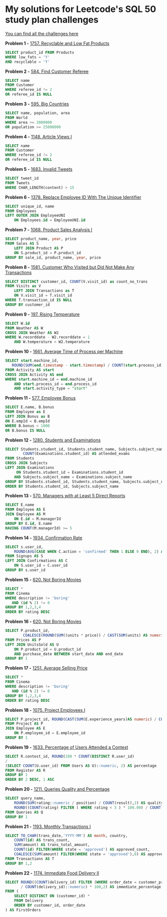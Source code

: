 # My solutions for Leetcode's SQL 50 study plan challenges
[You can find all the challenges here](https://leetcode.com/studyplan/top-sql-50/)

**Problem 1 -** [1757. Recyclable and Low Fat Products](https://leetcode.com/problems/recyclable-and-low-fat-products/)
```sql
SELECT product_id FROM Products
WHERE low_fats = 'Y'
AND recyclable = 'Y'
```

**Problem 2 -** [584. Find Customer Referee](https://leetcode.com/problems/find-customer-referee/)
```sql
SELECT name
FROM Customer
WHERE referee_id != 2
OR referee_id IS NULL
```

**Problem 3 -** [595. Big Countries](https://leetcode.com/problems/big-countries/)
```sql
SELECT name, population, area
FROM World
WHERE area >= 3000000
OR population >= 25000000
```

**Problem 4 -** [1148. Article Views I](https://leetcode.com/problems/article-views-i/)
```sql
SELECT name
FROM Customer
WHERE referee_id != 2
OR referee_id IS NULL
```

**Problem 5 -** [1683. Invalid Tweets](https://leetcode.com/problems/invalid-tweets/)
```sql
SELECT tweet_id
FROM Tweets
WHERE CHAR_LENGTH(content) > 15
```

**Problem 6 -** [1378. Replace Employee ID With The Unique Identifier](https://leetcode.com/problems/replace-employee-id-with-the-unique-identifier/)
```sql
SELECT unique_id, name
FROM Employees
LEFT OUTER JOIN EmployeeUNI
    ON Employees.id = EmployeeUNI.id
```

**Problem 7 -** [1068. Product Sales Analysis I](https://leetcode.com/problems/product-sales-analysis-i/)
```sql
SELECT product_name, year, price
FROM Sales AS S
    LEFT JOIN Product AS P
    ON S.product_id = P.product_id
GROUP BY sale_id, product_name, year, price
```

**Problem 8 -** [1581. Customer Who Visited but Did Not Make Any Transactions](https://leetcode.com/problems/customer-who-visited-but-did-not-make-any-transactions/)
```sql
SELECT DISTINCT customer_id, COUNT(V.visit_id) as count_no_trans
FROM Visits as V
    LEFT JOIN Transactions as T
    ON V.visit_id = T.visit_id
WHERE T.transaction_id IS NULL
GROUP BY customer_id
```

**Problem 9 -** [197. Rising Temperature](https://leetcode.com/problems/rising-temperature/)
```sql
SELECT W.id
FROM Weather AS W
CROSS JOIN Weather AS W2
WHERE W.recorddate - W2.recorddate = 1
    AND W.temperature > W2.temperature
```

**Problem 10 -** [1661. Average Time of Process per Machine](https://leetcode.com/problems/average-time-of-process-per-machine/)
```sql
SELECT start.machine_id,
   ROUND(SUM(end.timestamp - start.timestamp) / COUNT(start.process_id), 3) AS processing_time
FROM Activity AS start
CROSS JOIN Activity AS end
WHERE start.machine_id = end.machine_id
    AND start.process_id = end.process_id
    AND start.activity_type = "start"
```

**Problem 11 -** [577. Employee Bonus](https://leetcode.com/problems/employee-bonus/)
```sql
SELECT E.name, B.bonus
FROM Employee as E
LEFT JOIN Bonus as B
ON E.empId = B.empId
WHERE B.bonus < 1000
OR B.bonus IS NULL
```

**Problem 12 -** [1280. Students and Examinations](https://leetcode.com/problems/students-and-examinations/)
```sql
SELECT Students.student_id, Students.student_name, Subjects.subject_name,
        COUNT(Examinations.student_id) AS attended_exams
FROM Students
CROSS JOIN Subjects
LEFT JOIN Examinations
     ON Students.student_id = Examinations.student_id
    AND Subjects.subject_name = Examinations.subject_name
GROUP BY Students.student_id, Students.student_name, Subjects.subject_name
ORDER BY Students.student_id, Subjects.subject_name
```

**Problem 13 -** [570. Managers with at Least 5 Direct Reports](https://leetcode.com/problems/managers-with-at-least-5-direct-reports/)
```sql
SELECT E.name
FROM Employee AS E
JOIN Employee AS M
    ON E.id = M.managerId
GROUP BY E.id, E.name
HAVING COUNT(M.managerId) >= 5
```

**Problem 14 -** [1934. Confirmation Rate](https://leetcode.com/problems/confirmation-rate/)
```sql
SELECT s.user_id,
    ROUND(AVG(CASE WHEN C.action = 'confirmed' THEN 1 ELSE 0 END), 2) AS confirmation_rate
FROM Signups AS S
LEFT JOIN Confirmations AS C
    ON S.user_id = C.user_id
GROUP BY s.user_id
```

**Problem 15 -** [620. Not Boring Movies](https://leetcode.com/problems/not-boring-movies/)
```sql
SELECT *
FROM Cinema
WHERE description != 'boring'
   AND (id % 2) != 0
GROUP BY 1,2,3,4
ORDER BY rating DESC
```

**Problem 16 -** [620. Not Boring Movies](https://leetcode.com/problems/not-boring-movies/)
```sql
SELECT P.product_id,
        COALESCE(ROUND(SUM((units * price)) / CAST(SUM(units) AS numeric) , 2), 0) AS average_price
FROM Prices AS P
LEFT JOIN UnitsSold AS U
    ON P.product_id = U.product_id
    AND purchase_date BETWEEN start_date AND end_date
GROUP BY 1
```

**Problem 17 -** [1251. Average Selling Price](https://leetcode.com/problems/average-selling-price/)
```sql
SELECT *
FROM Cinema
WHERE description != 'boring'
   AND (id % 2) != 0
GROUP BY 1,2,3,4
ORDER BY rating DESC
```

**Problem 18 -** [1075. Project Employees I](https://leetcode.com/problems/project-employees-i/)
```sql
SELECT P.project_id, ROUND(CAST(SUM(E.experience_years)AS numeric) / COUNT(E.employee_id),2) AS average_years
FROM Project AS P
JOIN Employee AS E
    ON P.employee_id = E.employee_id
GROUP BY 1
```

**Problem 19 -** [1633. Percentage of Users Attended a Contest](https://leetcode.com/problems/percentage-of-users-attended-a-contest/)
```sql
SELECT R.contest_id, ROUND(100 * COUNT(DISTINCT R.user_id)
/
(SELECT COUNT(U.user_id) FROM Users AS U)::numeric, 2) AS percentage
FROM Register AS R
GROUP BY 1
ORDER BY 2 DESC, 1 ASC
```

**Problem 20 -** [1211. Queries Quality and Percentage](https://leetcode.com/problems/queries-quality-and-percentage/)
```sql
SELECT query_name,
    ROUND(SUM(rating::numeric / position) / COUNT(result),2) AS quality ,
    ROUND((COUNT(rating) FILTER ( WHERE rating < 3 ) * 100.00) / COUNT(rating), 2) AS poor_query_percentage
FROM Queries AS Q
GROUP BY 1
```

**Problem 21 -** [1193. Monthly Transactions I](https://leetcode.com/problems/monthly-transactions-i/)
```sql
SELECT TO_CHAR(trans_date,'YYYY-MM') AS month, country,
    COUNT(id) AS trans_count,
    SUM(amount) AS trans_total_amount,
    COUNT(id) FILTER(WHERE state = 'approved') AS approved_count,
    COALESCE(SUM(amount) FILTER(WHERE state = 'approved'),0) AS approved_total_amount
FROM Transactions AS T
GROUP BY 1,2
```

**Problem 22 -** [1174. Immediate Food Delivery II](https://leetcode.com/problems/immediate-food-delivery-ii/)
```sql
SELECT ROUND((COUNT(delivery_id) FILTER (WHERE order_date = customer_pref_delivery_date) 
       / COUNT(delivery_id)::numeric) * 100,2) AS immediate_percentage
FROM (
    SELECT DISTINCT ON (customer_id) *
    FROM Delivery
    ORDER BY customer_id, order_date
) AS FirstOrders
```

